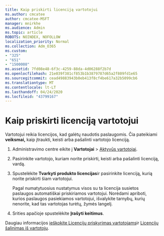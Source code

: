 ```yaml
---
title: Kaip priskirti licenciją vartotojui
ms.author: cmcatee
author: cmcatee-MSFT
manager: mnirkhe
ms.audience: Admin
ms.topic: article
ROBOTS: NOINDEX, NOFOLLOW
localization_priority: Normal
ms.collection: Adm_O365
ms.custom:
- "325"
- "651"
- "1500008"
ms.assetid: 7fd08e48-6f3c-4259-88da-4d06288f2b7d
ms.openlocfilehash: 21e039f381cf853b1b3879787d65a2f809fd1e65
ms.sourcegitcommit: cead49883943b0eb413f8cf4be617a32b5099cb6
ms.translationtype: MT
ms.contentlocale: lt-LT
ms.lasthandoff: 04/24/2020
ms.locfileid: "43799167"
---
```

# <a name="how-to-assign-a-license-to-a-user"></a>Kaip priskirti licenciją vartotojui

Vartotojui reikia licencijos, kad galėtų naudotis paslaugomis. Čia pateikiami **veiksmai,** kaip įtraukti, keisti arba pašalinti vartotojo licenciją.
  
1. Administravimo centre eikite į **Vartotojai** \> [Aktyvūs vartotojai](https://go.microsoft.com/fwlink/p/?linkid=834822).

2. Pasirinkite vartotojo, kuriam norite priskirti, keisti arba pašalinti licenciją, vardą.

3. Spustelėkite **Tvarkyti produkto licencijas**ir pasirinkite licenciją, kurią norite priskirti šiam vartotojui.

    Pagal numatytuosius nustatymus visos su ta licencija susietos paslaugos automatiškai priskiriamos vartotojui. Norėdami apriboti, kurios paslaugos pasiekiamos vartotojui, išvalykite tarnybų, kurių nenorite, kad tas vartotojas turėtų, žymės langelį.

4. Srities apačioje spustelėkite **Įrašyti keitimus**.

Daugiau informacijos [ieškokite Licencijų priskyrimas vartotojams](https://docs.microsoft.com/office365/admin/subscriptions-and-billing/assign-licenses-to-users)ir [Licencijų šalinimas iš vartotojų](https://docs.microsoft.com/office365/admin/subscriptions-and-billing/remove-licenses-from-users).